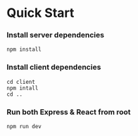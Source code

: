 # Quick Start
### Install server dependencies
```
npm install
```
### Install client dependencies
```
cd client
npm intall
cd ..
```
### Run both Express & React from root
```
npm run dev
```
